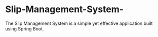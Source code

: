 # Slip-Management-System-
The Slip Management System is a simple yet effective application built using Spring Boot.
